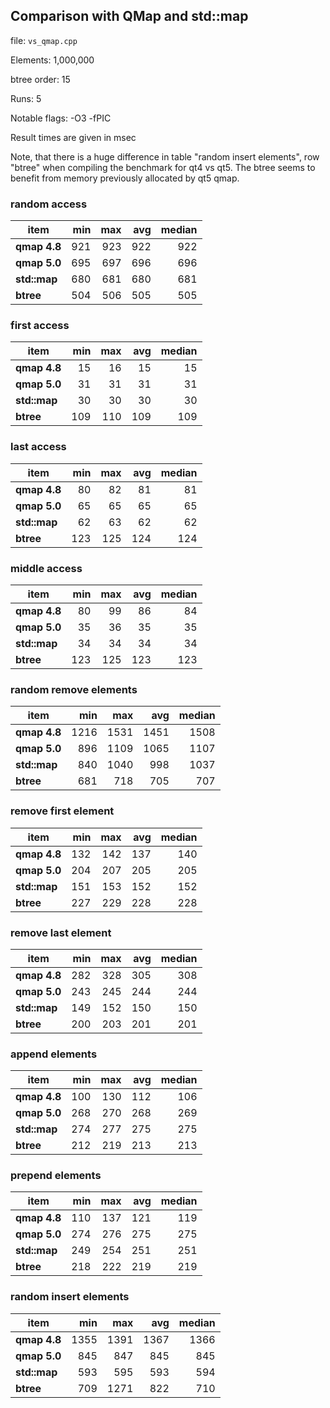 ## Comparison with QMap and std::map
file: `vs_qmap.cpp`

Elements: 1,000,000

btree order: 15

Runs: 5

Notable flags: -O3 -fPIC

Result times are given in msec

Note, that there is a huge difference in table "random insert elements", row "btree" when compiling the benchmark for qt4 vs qt5.
The btree seems to benefit from memory previously allocated by qt5 qmap.

### random access
| item | min | max | avg | median |
|----------|----:|----:|----:|----:|
| **qmap 4.8** | 921 | 923 | 922 | 922 |
| **qmap 5.0** | 695 | 697 | 696 | 696 |
| **std::map** | 680 | 681 | 680 | 681 |
| **btree** | 504 | 506 | 505 | 505 |

### first access
| item | min | max | avg | median |
|----------|----:|----:|----:|----:|
| **qmap 4.8** | 15 | 16 | 15 | 15 |
| **qmap 5.0** | 31 | 31 | 31 | 31 |
| **std::map** | 30 | 30 | 30 | 30 |
| **btree** | 109 | 110 | 109 | 109 |

### last access
| item | min | max | avg | median |
|----------|----:|----:|----:|----:|
| **qmap 4.8** | 80 | 82 | 81 | 81 |
| **qmap 5.0** | 65 | 65 | 65 | 65 |
| **std::map** | 62 | 63 | 62 | 62 |
| **btree** | 123 | 125 | 124 | 124 |

### middle access
| item | min | max | avg | median |
|----------|----:|----:|----:|----:|
| **qmap 4.8** | 80 | 99 | 86 | 84 |
| **qmap 5.0** | 35 | 36 | 35 | 35 |
| **std::map** | 34 | 34 | 34 | 34 |
| **btree** | 123 | 125 | 123 | 123 |

### random remove elements
| item | min | max | avg | median |
|----------|----:|----:|----:|----:|
| **qmap 4.8** | 1216 | 1531 | 1451 | 1508 |
| **qmap 5.0** | 896 | 1109 | 1065 | 1107 |
| **std::map** | 840 | 1040 | 998 | 1037 |
| **btree** | 681 | 718 | 705 | 707 |

### remove first element
| item | min | max | avg | median |
|----------|----:|----:|----:|----:|
| **qmap 4.8** | 132 | 142 | 137 | 140 |
| **qmap 5.0** | 204 | 207 | 205 | 205 |
| **std::map** | 151 | 153 | 152 | 152 |
| **btree** | 227 | 229 | 228 | 228 |

### remove last element
| item | min | max | avg | median |
|----------|----:|----:|----:|----:|
| **qmap 4.8** | 282 | 328 | 305 | 308 |
| **qmap 5.0** | 243 | 245 | 244 | 244 |
| **std::map** | 149 | 152 | 150 | 150 |
| **btree** | 200 | 203 | 201 | 201 |

### append elements
| item | min | max | avg | median |
|----------|----:|----:|----:|----:|
| **qmap 4.8** | 100 | 130 | 112 | 106 |
| **qmap 5.0** | 268 | 270 | 268 | 269 |
| **std::map** | 274 | 277 | 275 | 275 |
| **btree** | 212 | 219 | 213 | 213 |

### prepend elements
| item | min | max | avg | median |
|----------|----:|----:|----:|----:|
| **qmap 4.8** | 110 | 137 | 121 | 119 |
| **qmap 5.0** | 274 | 276 | 275 | 275 |
| **std::map** | 249 | 254 | 251 | 251 |
| **btree** | 218 | 222 | 219 | 219 |

### random insert elements
| item | min | max | avg | median |
|----------|----:|----:|----:|----:|
| **qmap 4.8** | 1355 | 1391 | 1367 | 1366 |
| **qmap 5.0** | 845 | 847 | 845 | 845 |
| **std::map** | 593 | 595 | 593 | 594 |
| **btree** | 709 | 1271 | 822 | 710 |

